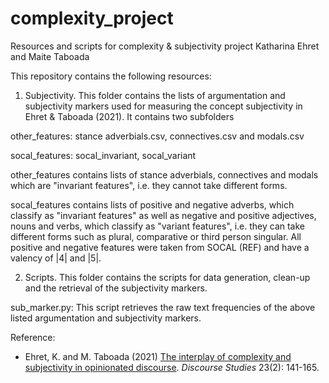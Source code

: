 # complexity_project
Resources and scripts for complexity & subjectivity project
Katharina Ehret and Maite Taboada

This repository contains the following resources: 

1. Subjectivity. This folder contains the lists of argumentation and subjectivity markers used for measuring the concept subjectivity in Ehret & Taboada (2021). It contains two subfolders

other_features: stance adverbials.csv, connectives.csv and modals.csv

socal_features: socal_invariant, socal_variant

other_features contains lists of stance adverbials, connectives and modals which are "invariant features", i.e. they cannot take different forms. 

socal_features contains lists of positive and negative adverbs, which classify as "invariant features" as well as negative and positive adjectives, nouns and verbs, which classify as "variant features", i.e. they can take different forms such as plural, comparative or third person singular. All positive and negative features were taken from SOCAL (REF) and have a valency of |4| and |5|.  

2. Scripts. This folder contains the scripts for data generation, clean-up and the retrieval of the subjectivity markers.

sub_marker.py: This script retrieves the raw text frequencies of the above listed argumentation and subjectivity markers. 

Reference: 

* Ehret, K. and M. Taboada (2021) [The interplay of complexity and subjectivity in opinionated discourse](https://www.sfu.ca/~mtaboada/docs/publications/Ehret_Taboada_DiscourseStudies.pdf). _Discourse Studies_ 23(2): 141-165.
